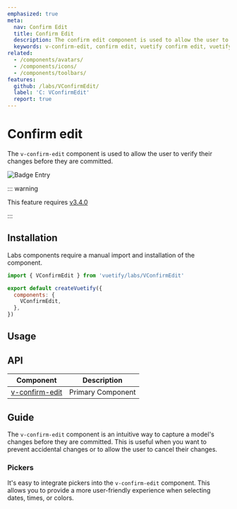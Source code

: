 ```yaml
---
emphasized: true
meta:
  nav: Confirm Edit
  title: Confirm Edit
  description: The confirm edit component is used to allow the user to verify their changes before they are committed. This is useful when you want to prevent accidental changes or to allow the user to cancel their changes.
  keywords: v-confirm-edit, confirm edit, vuetify confirm edit, vuetify confirm edit component, vuetify confirm edit examples
related:
  - /components/avatars/
  - /components/icons/
  - /components/toolbars/
features:
  github: /labs/VConfirmEdit/
  label: 'C: VConfirmEdit'
  report: true
---
```


# Confirm edit

The `v-confirm-edit` component is used to allow the user to verify their changes before they are committed.

![Badge Entry](https://cdn.vuetifyjs.com/docs/images/components-temp/v-badge/v-badge-entry.png)

<PageFeatures />

::: warning

This feature requires [v3.4.0](/getting-started/release-notes/?version=v3.4.0)

:::

## Installation

Labs components require a manual import and installation of the component.

```js { resource="src/plugins/vuetify.js" }
import { VConfirmEdit } from 'vuetify/labs/VConfirmEdit'

export default createVuetify({
  components: {
    VConfirmEdit,
  },
})
```

## Usage

<ExamplesUsage name="v-confirm-edit" />

<PromotedEntry />

## API

| Component | Description |
| - | - |
| [v-confirm-edit](/api/v-confirm-edit/) | Primary Component |

<ApiInline hide-links />

## Guide

The `v-confirm-edit` component is an intuitive way to capture a model's changes before they are committed. This is useful when you want to prevent accidental changes or to allow the user to cancel their changes.

### Pickers

It's easy to integrate pickers into the `v-confirm-edit` component. This allows you to provide a more user-friendly experience when selecting dates, times, or colors.

<ExamplesExample file="v-confirm-edit/misc-date-picker" />
